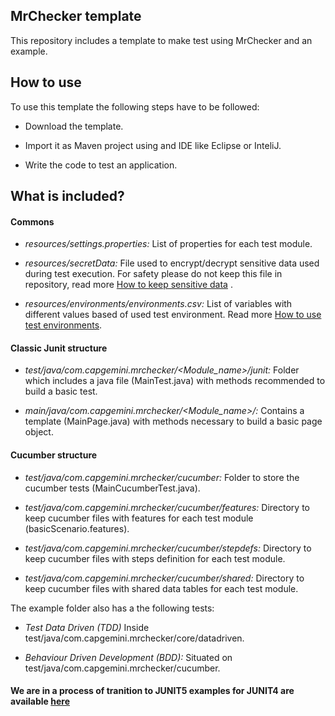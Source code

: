 MrChecker template
-------------------

This repository includes a template to make test using MrChecker and an example.

## How to use

To use this template the following steps have to be followed:

* Download the template.

* Import it as Maven project using and IDE like Eclipse or InteliJ.

* Write the code to test an application.

## What is included?

#### Commons

* *resources/settings.properties:* List of properties for each test module.

* *resources/secretData:* File used to encrypt/decrypt sensitive data used during test execution. For safety please do not keep this file in repository, read more [How to keep sensitive data](https://github.com/devonfw/devonfw-testing/wiki/Different-environments#encrypting-sensitive-data) .

* *resources/environments/environments.csv:* List of variables with different values based of used test environment. Read more [How to use test environments](https://github.com/devonfw/devonfw-testing/wiki/Different-environments#system-under-test-environments).


#### Classic Junit structure

* *test/java/com.capgemini.mrchecker/<Module_name>/junit:* Folder which includes a java file (MainTest.java) with methods recommended to build a basic test.

* *main/java/com.capgemini.mrchecker/<Module_name>/:* Contains a template (MainPage.java) with methods necessary to build a basic page object.

#### Cucumber structure

* *test/java/com.capgemini.mrchecker/cucumber:* Folder to store the cucumber tests (MainCucumberTest.java).

* *test/java/com.capgemini.mrchecker/cucumber/features:* Directory to keep cucumber files with features for each test module (basicScenario.features).

* *test/java/com.capgemini.mrchecker/cucumber/stepdefs:* Directory to keep cucumber files with steps definition for each test module.

* *test/java/com.capgemini.mrchecker/cucumber/shared:* Directory to keep cucumber files with shared data tables for each test module.





The example folder also has a the following tests: 

* *Test Data Driven (TDD)* Inside test/java/com.capgemini.mrchecker/core/datadriven.

* *Behaviour Driven Development (BDD):* Situated on test/java/com.capgemini.mrchecker/cucumber.

#### We are in a process of tranition to JUNIT5 examples for JUNIT4 are available [here](https://github.com/devonfw/mrchecker/tree/junit4)
